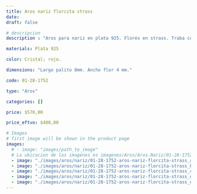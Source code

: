 ```yaml
---
title: Aros nariz florcita strass
date: 
draft: false

# descripcion
description : "Aros para nariz en plata 925. Flores en strass. Traba con la bolita. Precio por unidad."

materials: Plata 925

color: Cristal; rojo.

dimensions: "Largo palito 8mm. Ancho flor 4 mm."

code: 01-28-1752

type: "Aros"

categories: []

price: $570,00

price_eftvo: $488,00

# Images
# first image will be shown in the product page
images:
  # - image: "images/path_to_image"
  # La ubicacion de las imagenes es imagenes/Aros/Aros.Nariz/01-28-1752-aros-nariz-florcita-strass
  - image: "./images/aros/nariz/01-28-1752-aros-nariz-florcita-strass_a.jpg"
  - image: "./images/aros/nariz/01-28-1752-aros-nariz-florcita-strass_b.jpg"
  - image: "./images/aros/nariz/01-28-1752-aros-nariz-florcita-strass_c.jpg"
  - image: "./images/aros/nariz/01-28-1752-aros-nariz-florcita-strass_d.jpg"
  - image: "./images/aros/nariz/01-28-1752-aros-nariz-florcita-strass_e.jpg"
---
```

